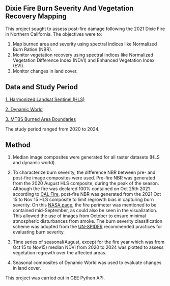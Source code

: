 ## Dixie Fire Burn Severity And Vegetation Recovery Mapping
This project sought to assess post-fire damage following the 2021 Dixie Fire in Northern California. The objectives were to:
1. Map burned area and severity using spectral indices like Normalized Burn Ration (NBR).
2. Monitor vegetation recovery using spectral indices like Normalized Vegetation Difference Index (NDVI) and Enhanced Vegetation Index (EVI).
3. Monitor changes in land cover. 

## Data and Study Period
[1. Harmonized Landsat Sentinel (HLS)](https://search.earthdata.nasa.gov/search?q=hls)

[2. Dynamic World](https://dynamicworld.app/)

[3. MTBS Burned Area Boundaries](https://burnseverity.cr.usgs.gov/products/mtbs)

The study period ranged from 2020 to 2024. 

## Method
1. Median image composites were generated for all raster datasets (HLS and dynamic world).
   
2. To characterize burn severity, the difference NBR between pre- and post-fire image composites were used. Pre-fire NBR was generated from the 2020 August HLS composite, during the peak of the season. Although the fire was declared 100% contained on Oct 25th 2021 according to [CAL Fire](https://www.fire.ca.gov/incidents/2021/7/13/dixie-fire), post-fire NBR was generated from the 2021 Oct 15 to Nov 15 HLS composite to limit regrowth bias in capturing burn severity. On this [NASA page](https://svs.gsfc.nasa.gov/4993), the fire perimeter was mentioned to be contained mid-September, as could also be seen in the visualization.  This allowed the use of images from October to ensure minimal atmospheric disturbances from smoke. 
The burn severity classification scheme was adopted from the [UN-SPIDER](https://un-spider.org/advisory-support/recommended-practices/recommended-practice-burn-severity/in-detail/normalized-burn-ratio) recommended practices for evaluating burn severity.

3. Time series of seasonal(August, except for the fire year which was from Oct 15 to Nov15) median NDVI from 2020 to 2024 was plotted to assess vegetation regrowth over the affected areas.

4. Seasonal composites of Dynamic World was used to evaluate changes in land cover.

This project was carried out in GEE Python API.
